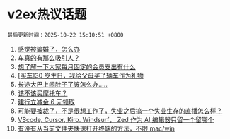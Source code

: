# v2ex热议话题

`最后更新时间：2025-10-22 15:10:51 +0800`

1. [感觉被骗婚了，怎么办](https://www.v2ex.com/t/1167477)
1. [车真的有那么吸引人？](https://www.v2ex.com/t/1167462)
1. [想了解一下大家每月固定的会员支出有什么](https://www.v2ex.com/t/1167457)
1. [[买车]30 岁生日，我给父母买了辆车作为礼物](https://www.v2ex.com/t/1167395)
1. [长途大巴上闹肚子了该怎么办.....](https://www.v2ex.com/t/1167499)
1. [该不该买摩托车？](https://www.v2ex.com/t/1167374)
1. [建行立减金 6 元领取](https://www.v2ex.com/t/1167464)
1. [可能要被裁了，不是很想工作了，失业之后搞一个失业生存的直播怎么样？](https://www.v2ex.com/t/1167467)
1. [VScode, Cursor, Kiro, Windsurf， Zed 作为 AI 编辑器只留一个留哪个](https://www.v2ex.com/t/1167490)
1. [有没有从当前文件夹快速打开终端的方法，不限 mac/win](https://www.v2ex.com/t/1167454)

